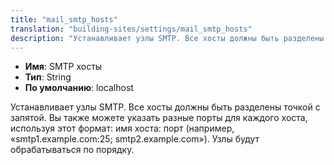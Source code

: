 ```yaml
---
title: "mail_smtp_hosts"
translation: "building-sites/settings/mail_smtp_hosts"
description: "Устанавливает узлы SMTP. Все хосты должны быть разделены точкой с запятой"
---
```


-   **Имя**: SMTP хосты
-   **Тип**: String
-   **По умолчанию**: localhost

Устанавливает узлы SMTP. Все хосты должны быть разделены точкой с запятой. Вы также можете указать разные порты для каждого хоста, используя этот формат: имя хоста: порт (например, «smtp1.example.com:25; smtp2.example.com»). Узлы будут обрабатываться по порядку.
